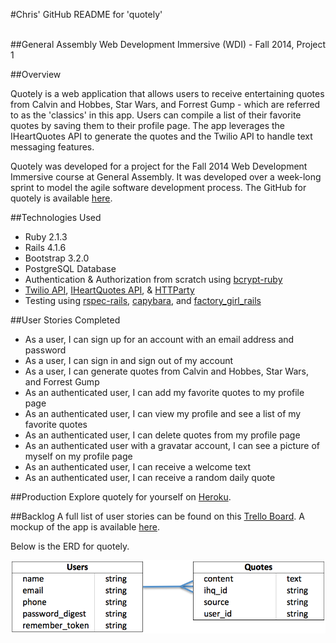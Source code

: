 #Chris' GitHub README for 'quotely' <br/><br/>

##General Assembly Web Development Immersive (WDI) - Fall 2014, Project 1

##Overview

Quotely is a web application that allows users to receive entertaining quotes from Calvin and Hobbes, Star Wars, and Forrest Gump - which are referred to as the 'classics' in this app. Users can compile a list of their favorite quotes by saving them to their profile page. The app leverages the IHeartQuotes API to generate the quotes and the Twilio API to handle text messaging features.

Quotely was developed for a project for the Fall 2014 Web Development Immersive course at General Assembly. It was developed over a week-long sprint to model the agile software development process. The GitHub for quotely is available [here](https://github.com/cmarkel5/quotely_app).

##Technologies Used
* Ruby 2.1.3
* Rails 4.1.6
* Bootstrap 3.2.0
* PostgreSQL Database
* Authentication & Authorization from scratch using [bcrypt-ruby](https://github.com/codahale/bcrypt-ruby)
* [Twilio API](https://www.twilio.com/api), [IHeartQuotes API](http://iheartquotes.com/api), & [HTTParty](https://github.com/jnunemaker/httparty)
* Testing using [rspec-rails](https://github.com/rspec/rspec-rails), [capybara](https://github.com/jnicklas/capybara), and [factory_girl_rails](https://github.com/thoughtbot/factory_girl_rails)

##User Stories Completed
* As a user, I can sign up for an account with an email address and password
* As a user, I can sign in and sign out of my account
* As a user, I can generate quotes from Calvin and Hobbes, Star Wars, and Forrest Gump
* As an authenticated user, I can add my favorite quotes to my profile page
* As an authenticated user, I can view my profile and see a list of my favorite quotes
* As an authenticated user, I can delete quotes from my profile page
* As an authenticated user with a gravatar account, I can see a picture of myself on my profile page
* As an authenticated user, I can receive a welcome text
* As an authenticated user, I can receive a random daily quote


##Production
Explore quotely for yourself on [Heroku](https://quotelyy.herokuapp.com/).

##Backlog
A full list of user stories can be found on this [Trello Board](https://trello.com/b/lY67W3wk/quotely-project-1). A mockup of the app is available [here](https://moqups.com/cmarkel5/ku081S55/).

Below is the ERD for quotely.

![ERD](ERD.png)
